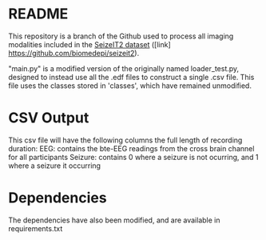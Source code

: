 # README

This repository is a branch of the Github used to process all imaging modalities included in the [SeizeIT2 dataset](https://openneuro.org/datasets/ds005873) ([link]  https://github.com/biomedepi/seizeit2).

"main.py" is a modified version of the originally named loader_test.py, designed to instead use all the .edf files to construct a single .csv file. This file uses the classes stored in 'classes', which have remained unmodified.

# CSV Output

This csv file will have the following columns the full length of recording duration:
    EEG: contains the bte-EEG readings from the cross brain channel for all participants
    Seizure: contains 0 where a seizure is not ocurring, and 1 where a seizure it occurring

# Dependencies

The dependencies have also been modified, and are available in requirements.txt